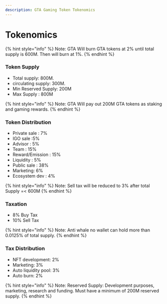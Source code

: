 ```yaml
---
description: GTA Gaming Token Tokenomics
---
```


# Tokenomics

{% hint style="info" %}
Note: GTA Will burn GTA tokens at 2% until total supply is 600M. Then will burn at 1%.
{% endhint %}

### &#x20;Token Supply

* Total supply: 800M.
* circulating supply: 300M.
* Min Reserved Supply: 200M
* Max Supply : 800M

{% hint style="info" %}
Note: GTA Will pay out 200M GTA tokens as staking and gaming rewards.
{% endhint %}

### Token Distribution

* &#x20;Private sale : 7%
* IGO sale :5%
* Advisor : 5%
* Team : 15%
* Reward/Emission : 15%
* Liquidity : 5%
* Public sale : 38%
* Marketing: 6%
* Ecosystem dev : 4%

{% hint style="info" %}
Note: Sell tax will be reduced to 3% after total Supply =< 600M
{% endhint %}

### Taxation

* 8% Buy Tax
* 10% Sell Tax

{% hint style="info" %}
Note: Anti whale no wallet can hold more than 0.0125% of total supply.
{% endhint %}

### Tax Distribution

* &#x20;NFT development: 2%
* Marketing: 3%
* Auto liquidity pool: 3%
* Auto burn: 2%

{% hint style="info" %}
Note: Reserved Supply: Development purposes, marketing, research and funding. Must have a minimum of 200M reserved supply.
{% endhint %}
